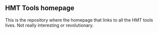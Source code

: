 ## HMT Tools homepage
This is the repository where the homepage that links to all the HMT tools lives. Not really interesting or revolutionary.
